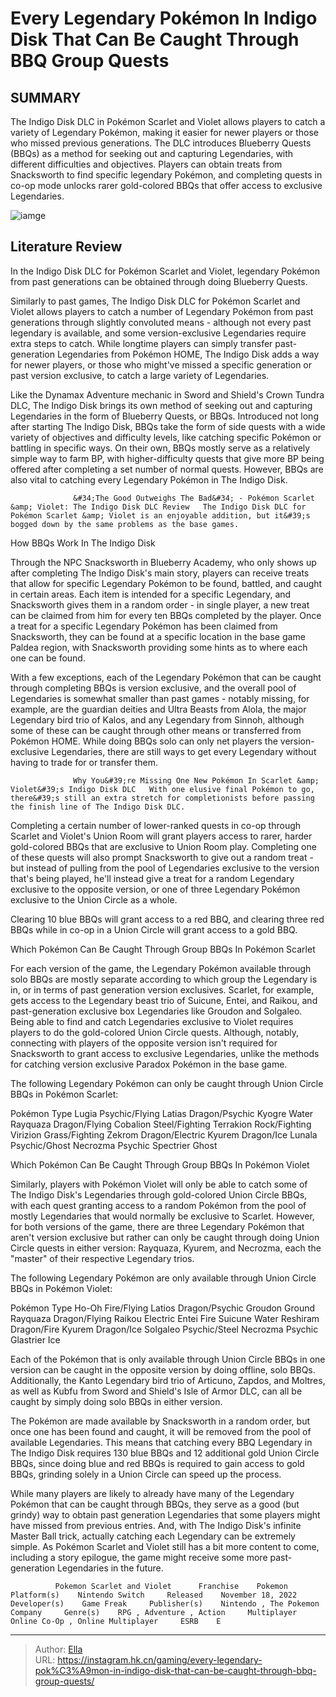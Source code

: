 # Every Legendary Pokémon In Indigo Disk That Can Be Caught Through BBQ Group Quests


## SUMMARY 



  The Indigo Disk DLC in Pokémon Scarlet and Violet allows players to catch a variety of Legendary Pokémon, making it easier for newer players or those who missed previous generations.   The DLC introduces Blueberry Quests (BBQs) as a method for seeking out and capturing Legendaries, with different difficulties and objectives.   Players can obtain treats from Snacksworth to find specific legendary Pokémon, and completing quests in co-op mode unlocks rarer gold-colored BBQs that offer access to exclusive Legendaries.  

![iamge](https://static1.srcdn.com/wordpress/wp-content/uploads/2023/12/_1-every-legendary-pok-mon-in-indigo-disk-that-can-be-caught-through-bbq-group-quests.jpg)

## Literature Review

In the Indigo Disk DLC for Pokémon Scarlet and Violet, legendary Pokémon from past generations can be obtained through doing Blueberry Quests.




Similarly to past games, The Indigo Disk DLC for Pokémon Scarlet and Violet allows players to catch a number of Legendary Pokémon from past generations through slightly convoluted means - although not every past legendary is available, and some version-exclusive Legendaries require extra steps to catch. While longtime players can simply transfer past-generation Legendaries from Pokémon HOME, The Indigo Disk adds a way for newer players, or those who might&#39;ve missed a specific generation or past version exclusive, to catch a large variety of Legendaries.




Like the Dynamax Adventure mechanic in Sword and Shield&#39;s Crown Tundra DLC, The Indigo Disk brings its own method of seeking out and capturing Legendaries in the form of Blueberry Quests, or BBQs. Introduced not long after starting The Indigo Disk, BBQs take the form of side quests with a wide variety of objectives and difficulty levels, like catching specific Pokémon or battling in specific ways. On their own, BBQs mostly serve as a relatively simple way to farm BP, with higher-difficulty quests that give more BP being offered after completing a set number of normal quests. However, BBQs are also vital to catching every Legendary Pokémon in The Indigo Disk.

                  &#34;The Good Outweighs The Bad&#34; - Pokémon Scarlet &amp; Violet: The Indigo Disk DLC Review   The Indigo Disk DLC for Pokémon Scarlet &amp; Violet is an enjoyable addition, but it&#39;s bogged down by the same problems as the base games.   


 How BBQs Work In The Indigo Disk 
         




Through the NPC Snacksworth in Blueberry Academy, who only shows up after completing The Indigo Disk&#39;s main story, players can receive treats that allow for specific Legendary Pokémon to be found, battled, and caught in certain areas. Each item is intended for a specific Legendary, and Snacksworth gives them in a random order - in single player, a new treat can be claimed from him for every ten BBQs completed by the player. Once a treat for a specific Legendary Pokémon has been claimed from Snacksworth, they can be found at a specific location in the base game Paldea region, with Snacksworth providing some hints as to where each one can be found.

With a few exceptions, each of the Legendary Pokémon that can be caught through completing BBQs is version exclusive, and the overall pool of Legendaries is somewhat smaller than past games - notably missing, for example, are the guardian deities and Ultra Beasts from Alola, the major Legendary bird trio of Kalos, and any Legendary from Sinnoh, although some of these can be caught through other means or transferred from Pokémon HOME. While doing BBQs solo can only net players the version-exclusive Legendaries, there are still ways to get every Legendary without having to trade for or transfer them.




                  Why You&#39;re Missing One New Pokémon In Scarlet &amp; Violet&#39;s Indigo Disk DLC   With one elusive final Pokémon to go, there&#39;s still an extra stretch for completionists before passing the finish line of The Indigo Disk DLC.   

Completing a certain number of lower-ranked quests in co-op through Scarlet and Violet&#39;s Union Room will grant players access to rarer, harder gold-colored BBQs that are exclusive to Union Room play. Completing one of these quests will also prompt Snacksworth to give out a random treat - but instead of pulling from the pool of Legendaries exclusive to the version that&#39;s being played, he&#39;ll instead give a treat for a random Legendary exclusive to the opposite version, or one of three Legendary Pokémon exclusive to the Union Circle as a whole.



Clearing 10 blue BBQs will grant access to a red BBQ, and clearing three red BBQs while in co-op in a Union Circle will grant access to a gold BBQ.









 Which Pokémon Can Be Caught Through Group BBQs In Pokémon Scarlet 
          

For each version of the game, the Legendary Pokémon available through solo BBQs are mostly separate according to which group the Legendary is in, or in terms of past generation version exclusives. Scarlet, for example, gets access to the Legendary beast trio of Suicune, Entei, and Raikou, and past-generation exclusive box Legendaries like Groudon and Solgaleo. Being able to find and catch Legendaries exclusive to Violet requires players to do the gold-colored Union Circle quests. Although, notably, connecting with players of the opposite version isn&#39;t required for Snacksworth to grant access to exclusive Legendaries, unlike the methods for catching version exclusive Paradox Pokémon in the base game.

The following Legendary Pokémon can only be caught through Union Circle BBQs in Pokémon Scarlet:




 Pokémon  Type   Lugia  Psychic/Flying   Latias  Dragon/Psychic   Kyogre  Water   Rayquaza  Dragon/Flying   Cobalion  Steel/Fighting   Terrakion  Rock/Fighting   Virizion  Grass/Fighting   Zekrom  Dragon/Electric   Kyurem  Dragon/Ice   Lunala  Psychic/Ghost   Necrozma  Psychic   Spectrier  Ghost   








 Which Pokémon Can Be Caught Through Group BBQs In Pokémon Violet 
          

Similarly, players with Pokémon Violet will only be able to catch some of The Indigo Disk&#39;s Legendaries through gold-colored Union Circle BBQs, with each quest granting access to a random Pokémon from the pool of mostly Legendaries that would normally be exclusive to Scarlet. However, for both versions of the game, there are three Legendary Pokémon that aren&#39;t version exclusive but rather can only be caught through doing Union Circle quests in either version: Rayquaza, Kyurem, and Necrozma, each the &#34;master&#34; of their respective Legendary trios.

The following Legendary Pokémon are only available through Union Circle BBQs in Pokémon Violet:

 Pokémon  Type   Ho-Oh  Fire/Flying   Latios  Dragon/Psychic   Groudon  Ground   Rayquaza  Dragon/Flying   Raikou  Electric   Entei  Fire   Suicune  Water   Reshiram  Dragon/Fire   Kyurem  Dragon/Ice   Solgaleo  Psychic/Steel   Necrozma  Psychic   Glastrier  Ice   






Each of the Pokémon that is only available through Union Circle BBQs in one version can be caught in the opposite version by doing offline, solo BBQs. Additionally, the Kanto Legendary bird trio of Articuno, Zapdos, and Moltres, as well as Kubfu from Sword and Shield&#39;s Isle of Armor DLC, can all be caught by simply doing solo BBQs in either version.

The Pokémon are made available by Snacksworth in a random order, but once one has been found and caught, it will be removed from the pool of available Legendaries. This means that catching every BBQ Legendary in The Indigo Disk requires 130 blue BBQs and 12 additional gold Union Circle BBQs, since doing blue and red BBQs is required to gain access to gold BBQs, grinding solely in a Union Circle can speed up the process.

While many players are likely to already have many of the Legendary Pokémon that can be caught through BBQs, they serve as a good (but grindy) way to obtain past generation Legendaries that some players might have missed from previous entries. And, with The Indigo Disk&#39;s infinite Master Ball trick, actually catching each Legendary can be extremely simple. As Pokémon Scarlet and Violet still has a bit more content to come, including a story epilogue, the game might receive some more past-generation Legendaries in the future.




              Pokemon Scarlet and Violet      Franchise    Pokemon     Platform(s)    Nintendo Switch     Released    November 18, 2022     Developer(s)    Game Freak     Publisher(s)    Nintendo , The Pokemon Company     Genre(s)    RPG , Adventure , Action     Multiplayer    Online Co-Op , Online Multiplayer     ESRB    E      


---

> Author: [Ella](https://instagram.hk.cn/)  
> URL: https://instagram.hk.cn/gaming/every-legendary-pok%C3%A9mon-in-indigo-disk-that-can-be-caught-through-bbq-group-quests/  

